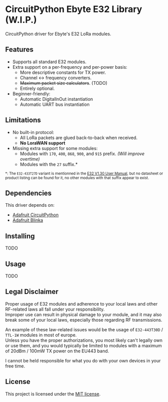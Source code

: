 # CircuitPython Ebyte E32 Library (W.I.P.)
CircuitPython driver for Ebyte's E32 LoRa modules.

## Features
* Supports all standard E32 modules.
* Extra support on a per-frequency and per-power basis:
  * More descriptive constants for TX power.
  * Channel <-> frequency converters.
  * ~~Maximum packet size calculators~~.  (TODO)
  * Entirely optional.
* Beginner-friendly:
  * Automatic DigitalInOut instantiation
  * Automatic UART bus instantiation

## Limitations
* No built-in protocol:
  * All LoRa packets are glued back-to-back when received.
  * **No LoraWAN support**
* Missing extra support for some modules:
  * Modules with `170`, `400`, `868`, `900`, and `915` prefix.  *(Will improve overtime)*
  * Modules with the `27` suffix.*

<sub>

*: The `E32-433T27D` variant is mentionned in the
[E32 V1.30 User Manual](https://www.ebyte.com/en/pdf-down.aspx?id=775),
but no datasheet or product listing can be found for it,
no other modules with that suffix appear to exist.

</sub>

## Dependencies
This driver depends on:
* [Adafruit CircuitPython](https://github.com/adafruit/circuitpython)
* [Adafruit Blinka](https://github.com/adafruit/Adafruit_Blinka)

## Installing
TODO

## Usage
TODO

## Legal Disclaimer
Proper usage of E32 modules and adherence to your local laws and other RF-related laws all fall under your
responsibility.<br>
Improper use can result in physical damage to your module, and it may also break some of your local laws,
especially those regarding RF transmissions.

An example of these law-related issues would be the usage of `E32-443T30D` / `TTL-1W` modules in most of europe.<br>
Unless you have the proper authorizations, you most likely can't legally own or use them,
and you would typically be limited to modules with a maximum of 20dBm / 100mW TX power on the EU443 band.<br>

I cannot be held responsible for what you do with your own devices in your free time.<br>

## License
This project is licensed under the [MIT license](LICENSE).
